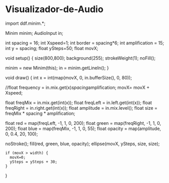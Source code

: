 # Visualizador-de-Audio

import ddf.minim.*;

Minim minim;
AudioInput in;

int spacing = 16;
int Xspeed=1;
int border = spacing*6;
int amplification = 15;
int y = spacing;
float ySteps=50;
  float movX;


void setup() {
  size(800,800);
  background(255);
  strokeWeight(1);
  noFill();
  
  minim = new Minim(this);
  in = minim.getLineIn();
}

void draw() {
  int x = int(map(movX, 0, in.bufferSize(), 0, 80));
  
  //float frequency = in.mix.get(x)*spacing*amplification;
  movX= movX + Xspeed;
  
  float freqMix = in.mix.get(int(x));
  float freqLeft = in.left.get(int(x));
  float freqRight = in.right.get(int(x));
  float amplitude = in.mix.level();
  float size = freqMix * spacing * amplification;
  
  float red = map(freqLeft, -1, 1, 0, 200);
  float green = map(freqRight, -1, 1, 0, 200);
  float blue = map(freqMix, -1, 1, 0, 55);
  float opacity = map(amplitude, 0, 0.4, 20, 100);
  
  noStroke();
  fill(red, green, blue, opacity);
  ellipse(movX, ySteps, size, size);
  
    if (movX > width) {
      movX=0;
      ySteps = ySteps + 30;
    }
}
